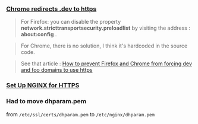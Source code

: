 ### [Chrome redirects .dev to https](https://stackoverflow.com/questions/47768289/chrome-redirects-dev-to-https)
> For Firefox: you can disable the property **network.stricttransportsecurity.preloadlist** by visiting the address : **about:config** .

> For Chrome, there is no solution, I think it's hardcoded in the source code.

 > See that article : [How to prevent Firefox and Chrome from forcing dev and foo domains to use https](https://tutoref.com/how-to-prevent-firefox-and-chrome-from-forcing-dev-and-foo-domains-to-use-https/)

### [Set Up NGINX for HTTPS](https://www.digitalocean.com/community/tutorials/how-to-create-a-self-signed-ssl-certificate-for-nginx-in-ubuntu-18-04)

### Had to move dhparam.pem
from `/etc/ssl/certs/dhparam.pem` to `/etc/nginx/dhparam.pem`
<!--stackedit_data:
eyJoaXN0b3J5IjpbMTQ4MjI2ODExNSwtMjA3MDc4ODY4OSw0NT
Y0MDcxNDMsLTU5MTI5NDQ0Ml19
-->
